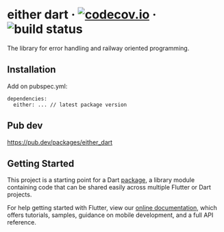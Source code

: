# either dart &middot; [![codecov.io](https://codecov.io/github/avdosev/either_dart/coverage.svg?branch=master)](https://codecov.io/github/avdosev/either_dart?branch=master) &middot; ![build status](https://github.com/avdosev/either_dart/workflows/unittests/badge.svg)


The library for error handling and railway oriented programming.

## Installation

Add on pubspec.yml:

```
dependencies:
  either: ... // latest package version
```

## Pub dev

https://pub.dev/packages/either_dart

## Getting Started

This project is a starting point for a Dart
[package](https://flutter.dev/developing-packages/),
a library module containing code that can be shared easily across
multiple Flutter or Dart projects.

For help getting started with Flutter, view our 
[online documentation](https://flutter.dev/docs), which offers tutorials, 
samples, guidance on mobile development, and a full API reference.